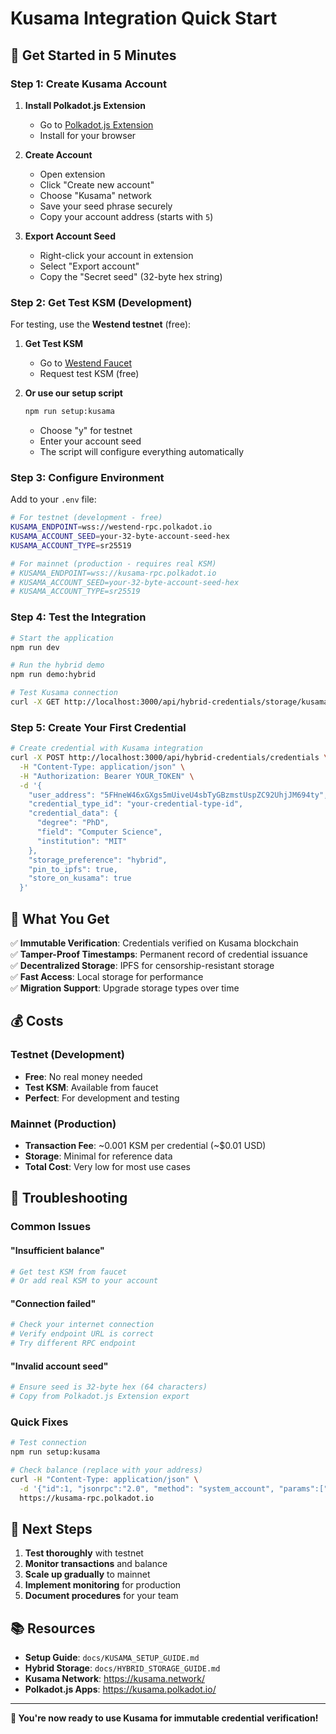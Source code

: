 # Kusama Integration Quick Start

## 🚀 Get Started in 5 Minutes

### **Step 1: Create Kusama Account**

1. **Install Polkadot.js Extension**
   - Go to [Polkadot.js Extension](https://polkadot.js.org/extension/)
   - Install for your browser

2. **Create Account**
   - Open extension
   - Click "Create new account"
   - Choose "Kusama" network
   - Save your seed phrase securely
   - Copy your account address (starts with `5`)

3. **Export Account Seed**
   - Right-click your account in extension
   - Select "Export account"
   - Copy the "Secret seed" (32-byte hex string)

### **Step 2: Get Test KSM (Development)**

For testing, use the **Westend testnet** (free):

1. **Get Test KSM**
   - Go to [Westend Faucet](https://wiki.polkadot.network/docs/learn-DOT#getting-westies)
   - Request test KSM (free)

2. **Or use our setup script**
   ```bash
   npm run setup:kusama
   ```
   - Choose "y" for testnet
   - Enter your account seed
   - The script will configure everything automatically

### **Step 3: Configure Environment**

Add to your `.env` file:

```bash
# For testnet (development - free)
KUSAMA_ENDPOINT=wss://westend-rpc.polkadot.io
KUSAMA_ACCOUNT_SEED=your-32-byte-account-seed-hex
KUSAMA_ACCOUNT_TYPE=sr25519

# For mainnet (production - requires real KSM)
# KUSAMA_ENDPOINT=wss://kusama-rpc.polkadot.io
# KUSAMA_ACCOUNT_SEED=your-32-byte-account-seed-hex
# KUSAMA_ACCOUNT_TYPE=sr25519
```

### **Step 4: Test the Integration**

```bash
# Start the application
npm run dev

# Run the hybrid demo
npm run demo:hybrid

# Test Kusama connection
curl -X GET http://localhost:3000/api/hybrid-credentials/storage/kusama/test
```

### **Step 5: Create Your First Credential**

```bash
# Create credential with Kusama integration
curl -X POST http://localhost:3000/api/hybrid-credentials/credentials \
  -H "Content-Type: application/json" \
  -H "Authorization: Bearer YOUR_TOKEN" \
  -d '{
    "user_address": "5FHneW46xGXgs5mUiveU4sbTyGBzmstUspZC92UhjJM694ty",
    "credential_type_id": "your-credential-type-id",
    "credential_data": {
      "degree": "PhD",
      "field": "Computer Science",
      "institution": "MIT"
    },
    "storage_preference": "hybrid",
    "pin_to_ipfs": true,
    "store_on_kusama": true
  }'
```

## 🎯 What You Get

✅ **Immutable Verification**: Credentials verified on Kusama blockchain  
✅ **Tamper-Proof Timestamps**: Permanent record of credential issuance  
✅ **Decentralized Storage**: IPFS for censorship-resistant storage  
✅ **Fast Access**: Local storage for performance  
✅ **Migration Support**: Upgrade storage types over time  

## 💰 Costs

### **Testnet (Development)**
- **Free**: No real money needed
- **Test KSM**: Available from faucet
- **Perfect**: For development and testing

### **Mainnet (Production)**
- **Transaction Fee**: ~0.001 KSM per credential (~$0.01 USD)
- **Storage**: Minimal for reference data
- **Total Cost**: Very low for most use cases

## 🔧 Troubleshooting

### **Common Issues**

#### **"Insufficient balance"**
```bash
# Get test KSM from faucet
# Or add real KSM to your account
```

#### **"Connection failed"**
```bash
# Check your internet connection
# Verify endpoint URL is correct
# Try different RPC endpoint
```

#### **"Invalid account seed"**
```bash
# Ensure seed is 32-byte hex (64 characters)
# Copy from Polkadot.js Extension export
```

### **Quick Fixes**

```bash
# Test connection
npm run setup:kusama

# Check balance (replace with your address)
curl -H "Content-Type: application/json" \
  -d '{"id":1, "jsonrpc":"2.0", "method": "system_account", "params":["YOUR_ADDRESS"]}' \
  https://kusama-rpc.polkadot.io
```

## 🚀 Next Steps

1. **Test thoroughly** with testnet
2. **Monitor transactions** and balance
3. **Scale up gradually** to mainnet
4. **Implement monitoring** for production
5. **Document procedures** for your team

## 📚 Resources

- **Setup Guide**: `docs/KUSAMA_SETUP_GUIDE.md`
- **Hybrid Storage**: `docs/HYBRID_STORAGE_GUIDE.md`
- **Kusama Network**: https://kusama.network/
- **Polkadot.js Apps**: https://kusama.polkadot.io/

---

**🎉 You're now ready to use Kusama for immutable credential verification!**
